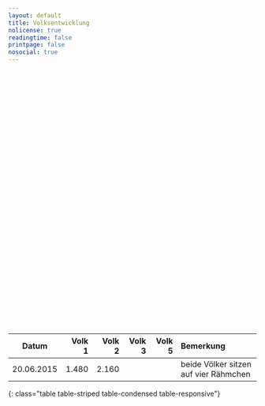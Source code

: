 ```yaml
---
layout: default
title: Volksentwicklung
nolicense: true
readingtime: false
printpage: false
nosocial: true
---
```


<script type="text/javascript" src="https://www.gstatic.com/charts/loader.js"></script>
   <script type="text/javascript">
   google.charts.load('current', {'packages':['corechart'], 'language': 'de'});
    google.charts.setOnLoadCallback(drawChart);

  function drawChart() {

    var data = new google.visualization.DataTable();
    data.addColumn('date', '');
    data.addColumn('number', 'Volk 1');
    data.addColumn('number', 'Volk 2');
    data.addColumn('number', 'Volk 3');
    data.addColumn('number', 'Volk 5');

    data.addRows([
      [new Date('2016-09-25'),  37800, 80800, 41800, 41800],
      [new Date('2016-10-25'),  37800, 80800, 41800, 41800],
      [new Date('2016-11-02'),  4200,  6200,  3400, 3400]
    ]);

    var options = {
      chart: {
        title: 'Gewicht der Völker in Gramm',
        subtitle: 'Nettogewicht (ohne Beuten, Leerwabengewicht etc.)'
      },
      width: 900,
      height: 500,
      pointSize: 5,
      vAxis: {
          title: 'Gewicht (g)',
        }
    };

    var chart = new google.visualization.LineChart(document.getElementById('linechart_material'));

    chart.draw(data, options);
  }
   </script>

   <div id="linechart_material" style="width: 900px; height: 500px"></div>
 <br />

|Datum       | Volk 1 | Volk 2 | Volk 3 | Volk 5 | Bemerkung |
|------------|-------:|-------:|-------:|-------:|:----------|
| 20.06.2015 |  1.480 |  2.160 |        |        | beide Völker sitzen auf vier Rähmchen |
{: class="table table-striped table-condensed table-responsive"}
